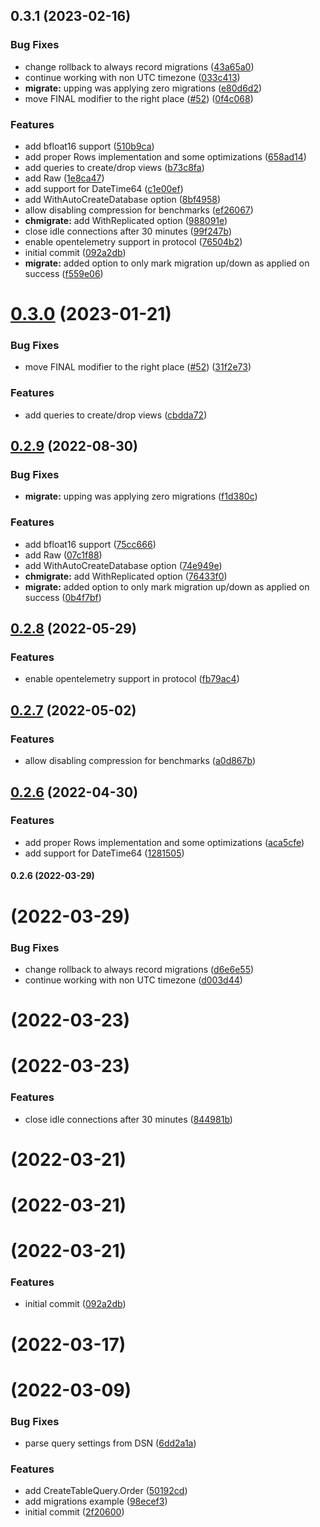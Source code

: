 ## 0.3.1 (2023-02-16)


### Bug Fixes

* change rollback to always record migrations ([43a65a0](https://github.com/isaphper/go-clickhouse/commit/43a65a02e4ab92bceb846674092bce1a1097bafe))
* continue working with non UTC timezone ([033c413](https://github.com/isaphper/go-clickhouse/commit/033c41395a3e7cbbaa25fddc127a1e626a0032b5))
* **migrate:** upping was applying zero migrations ([e80d6d2](https://github.com/isaphper/go-clickhouse/commit/e80d6d288b98bcb415e63e31314c0fd1077af668))
* move FINAL modifier to the right place ([#52](https://github.com/isaphper/go-clickhouse/issues/52)) ([0f4c068](https://github.com/isaphper/go-clickhouse/commit/0f4c06861f4d2bf5687063a3b52cbf0c3d3b5c4d))


### Features

* add bfloat16 support ([510b9ca](https://github.com/isaphper/go-clickhouse/commit/510b9caca8b64e62f7a7b12c283be2fcb2761cc5))
* add proper Rows implementation and some optimizations ([658ad14](https://github.com/isaphper/go-clickhouse/commit/658ad14fc0f97a2e51e3a113ea7ae0fd77eb2795))
* add queries to create/drop views ([b73c8fa](https://github.com/isaphper/go-clickhouse/commit/b73c8fabf8b3292d987803fadd18744872862f53))
* add Raw ([1e8ca47](https://github.com/isaphper/go-clickhouse/commit/1e8ca4767fa9a025f87595d95837d87feada4671))
* add support for DateTime64 ([c1e00ef](https://github.com/isaphper/go-clickhouse/commit/c1e00ef235a2ebfeebd2bdec52dde9c56ae27544))
* add WithAutoCreateDatabase option ([8bf4958](https://github.com/isaphper/go-clickhouse/commit/8bf4958230da026b140f47650c6b78b733160e60))
* allow disabling compression for benchmarks ([ef26067](https://github.com/isaphper/go-clickhouse/commit/ef260678ec2acc3fb2c540f8941c4b288d915cdf))
* **chmigrate:** add WithReplicated option ([988091e](https://github.com/isaphper/go-clickhouse/commit/988091e532f120f08738f28fb8c620e086d97c41))
* close idle connections after 30 minutes ([99f247b](https://github.com/isaphper/go-clickhouse/commit/99f247ba5e188995fe8ddb39a3c54764efb98245))
* enable opentelemetry support in protocol ([76504b2](https://github.com/isaphper/go-clickhouse/commit/76504b27784c509a39885a00750fbfc1eee0d8cc))
* initial commit ([092a2db](https://github.com/isaphper/go-clickhouse/commit/092a2dbf28ca070bd6d6cc3426ecbc1d9bc02c6e))
* **migrate:** added option to only mark migration up/down as applied on success ([f559e06](https://github.com/isaphper/go-clickhouse/commit/f559e06009e8fc263fa79cf99f692522a71f61ff))



# [0.3.0](https://github.com/isaphper/go-clickhouse/compare/v0.2.9...v0.3.0) (2023-01-21)


### Bug Fixes

* move FINAL modifier to the right place ([#52](https://github.com/isaphper/go-clickhouse/issues/52)) ([31f2e73](https://github.com/isaphper/go-clickhouse/commit/31f2e731adfb00031ebd82bbb0f2dcfc9e9c5b69))


### Features

* add queries to create/drop views ([cbdda72](https://github.com/isaphper/go-clickhouse/commit/cbdda720552afe9b72ba5fc716e2d6b5a73f56e6))



## [0.2.9](https://github.com/isaphper/go-clickhouse/compare/v0.2.8...v0.2.9) (2022-08-30)


### Bug Fixes

* **migrate:** upping was applying zero migrations ([f1d380c](https://github.com/isaphper/go-clickhouse/commit/f1d380c16590cc2055274c2dc9418792682a8378))


### Features

* add bfloat16 support ([75cc666](https://github.com/isaphper/go-clickhouse/commit/75cc6664576884120b629f38a473135cbe5214bd))
* add Raw ([07c1f88](https://github.com/isaphper/go-clickhouse/commit/07c1f88173bb056e476b56d8a35dc3e5cf00c596))
* add WithAutoCreateDatabase option ([74e949e](https://github.com/isaphper/go-clickhouse/commit/74e949e01d00e10718d375b43c6f72269165a19d))
* **chmigrate:** add WithReplicated option ([76433f0](https://github.com/isaphper/go-clickhouse/commit/76433f0158277aaa93fec681bbfca7af623baf8a))
* **migrate:** added option to only mark migration up/down as applied on success ([0b4f7bf](https://github.com/isaphper/go-clickhouse/commit/0b4f7bf56588c1060375f094406fe530b7086dcf))



## [0.2.8](https://github.com/isaphper/go-clickhouse/compare/v0.2.7...v0.2.8) (2022-05-29)


### Features

* enable opentelemetry support in protocol ([fb79ac4](https://github.com/isaphper/go-clickhouse/commit/fb79ac4b753bbf6ea794acb1d86fd8d116cf539c))



## [0.2.7](https://github.com/isaphper/go-clickhouse/compare/v0.2.6...v0.2.7) (2022-05-02)


### Features

* allow disabling compression for benchmarks ([a0d867b](https://github.com/isaphper/go-clickhouse/commit/a0d867b5f4478ac4879e73e1c8bb7cf0a8565142))



## [0.2.6](https://github.com/isaphper/go-clickhouse/compare/v0.2.5...v0.2.6) (2022-04-30)


### Features

* add proper Rows implementation and some optimizations ([aca5cfe](https://github.com/isaphper/go-clickhouse/commit/aca5cfeb91514cf6dccb4ebc261755940b290449))
* add support for DateTime64 ([1281505](https://github.com/isaphper/go-clickhouse/commit/1281505a77f39e0ff3203eddd969fded776e72f0))



#### 0.2.6 (2022-03-29)

# [](https://github.com/isaphper/go-clickhouse/compare/v0.2.4...v) (2022-03-29)


### Bug Fixes

* change rollback to always record migrations ([d6e6e55](https://github.com/isaphper/go-clickhouse/commit/d6e6e55142d6cb369d838357a0700dd1becd50a8))
* continue working with non UTC timezone ([d003d44](https://github.com/isaphper/go-clickhouse/commit/d003d44e55049b612610d48607809fe3fff5f151))



# [](https://github.com/isaphper/go-clickhouse/compare/v0.2.3...v) (2022-03-23)



# [](https://github.com/isaphper/go-clickhouse/compare/v0.2.2...v) (2022-03-23)


### Features

* close idle connections after 30 minutes ([844981b](https://github.com/isaphper/go-clickhouse/commit/844981bf1a831ab476e8854d413d2ea31c087d42))



# [](https://github.com/isaphper/go-clickhouse/compare/v0.2.1...v) (2022-03-21)



# [](https://github.com/isaphper/go-clickhouse/compare/v0.2.0...v) (2022-03-21)



#  (2022-03-21)


### Features

* initial commit ([092a2db](https://github.com/isaphper/go-clickhouse/commit/092a2dbf28ca070bd6d6cc3426ecbc1d9bc02c6e))



# [](https://github.com/isaphper/go-clickhouse/compare/v0.1.0...v) (2022-03-17)



# (2022-03-09)

### Bug Fixes

- parse query settings from DSN
  ([6dd2a1a](https://github.com/isaphper/go-clickhouse/commit/6dd2a1adde7a6992d25bf319ce447556fd21aa39))

### Features

- add CreateTableQuery.Order
  ([50192cd](https://github.com/isaphper/go-clickhouse/commit/50192cd8fb1bb6aa65f50daee5e7b11435627255))
- add migrations example
  ([98ecef3](https://github.com/isaphper/go-clickhouse/commit/98ecef3fdb7b10dc947fccb31d641a4ebce2f650))
- initial commit
  ([2f20600](https://github.com/isaphper/go-clickhouse/commit/2f20600f5e4fc9a20e12f1f027e65e0c2bd4f046))
